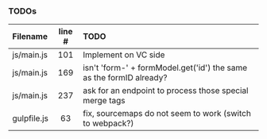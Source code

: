 ### TODOs
| Filename | line # | TODO
|:------|:------:|:------
| js/main.js | 101 | Implement on VC side
| js/main.js | 169 | isn't 'form-' + formModel.get('id') the same as the formID already?
| js/main.js | 237 | ask for an endpoint to process those special merge tags
| gulpfile.js | 63 | fix, sourcemaps do not seem to work (switch to webpack?)
